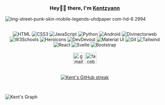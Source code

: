 

<h3 align="center">Hey👋🏻 there, I'm <a href="https://github.com/Kentzyann">Kentzyann</a></h3>


![ling-street-punk-skin-mobile-legends-uhdpaper com-hd-6 2994](https://github.com/Kentzyann/KentZyann/assets/157568342/0efc9336-3fe8-42f5-a77e-080d93f6b6d8)

<br />

<div align="center">
    <img src="https://img.shields.io/badge/HTML5-E34F26?style=for-the-badge&logo=html5&logoColor=white" alt="HTML">
    <img src="https://img.shields.io/badge/CSS3-1572B6?style=for-the-badge&logo=css3&logoColor=white" alt="CSS3">
    <img src="https://img.shields.io/badge/JavaScript-F0DB4F?style=for-the-badge&labelColor=black&logo=javascript&logoColor=F0DB4F" alt="JavaScript">
    <img src="https://img.shields.io/badge/Python-3776AB?style=for-the-badge&logo=python&logoColor=white" alt="Python">
    <img src="https://img.shields.io/badge/Android-3DDC84?style=for-the-badge&logo=android&logoColor=white" alt="Android">
    <!-- Divinectorweb and W3Schools logos -->
    <img src="https://img.shields.io/badge/Divinectorweb-000000?style=for-the-badge&logo=divinectorweb&logoColor=white" alt="Divinectorweb">
    <img src="https://img.shields.io/badge/W3Schools-4CAF50?style=for-the-badge&logo=w3schools&logoColor=white" alt="W3Schools">
    <!-- Continuing with other logos -->
    <img src="https://img.shields.io/badge/Heroicons-000000?style=for-the-badge&logo=heroicons&logoColor=white" alt="Heroicons">
    <img src="https://img.shields.io/badge/DevDevout-000000?style=for-the-badge&logo=devdevout&logoColor=white" alt="DevDevout">
    <img src="https://img.shields.io/badge/Material_UI-007FFF?style=for-the-badge&logo=material-ui&logoColor=white" alt="Material UI">
    <img src="https://img.shields.io/badge/Git-F05032?style=for-the-badge&logo=git&logoColor=white" alt="Git">
    <img src="https://img.shields.io/badge/Tailwind_CSS-092749?style=for-the-badge&logo=tailwindcss&logoColor=06B6D4&labelColor=000000" alt="Tailwind">
    <img src="https://img.shields.io/badge/React-61DAFB?style=for-the-badge&labelColor=black&logo=react&logoColor=61DAFB" alt="React">
    <img src="https://img.shields.io/badge/Svelte-FF3E00?style=for-the-badge&logo=svelte&logoColor=white" alt="Svelte">
    <img src="https://img.shields.io/badge/Bootstrap-563D7C?style=for-the-badge&logo=bootstrap&logoColor=white" alt="Bootstrap">
</div>



<br />

<div align="center">
  <img src="https://img.shields.io/static/v1?message=Gmail&logo=gmail&label=&color=D14836&logoColor=white&labelColor=&style=for-the-badge" height="35" alt="gmail logo" />
  <img src="https://img.shields.io/static/v1?message=Facebook&logo=facebook&label=&color=1877F2&logoColor=white&labelColor=&style=for-the-badge" height="35" alt="facebook logo" />
</div>

<br />

<p align="center">
  <a href="https://github.com/KentZyann">
    <img src="https://github-readme-streak-stats.herokuapp.com/?user=KentZyann&theme=radical&border=7F3FBF&background=0D1117" alt="Kent's GitHub streak"/>
  </a>
</p>

<br />

![Kent's Graph](https://github-readme-activity-graph.vercel.app/graph?username=KentZyann&custom_title=Kent%20Zyann's%20GitHub%20Activity%20Graph&bg_color=0D1117&color=7F3FBF&line=7F3FBF&point=7F3FBF&area_color=FFFFFF&title_color=FFFFFF&area=true)

